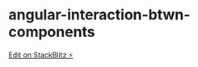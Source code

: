 # angular-interaction-btwn-components

[Edit on StackBlitz ⚡️](https://stackblitz.com/edit/angular-interaction-btwn-components)